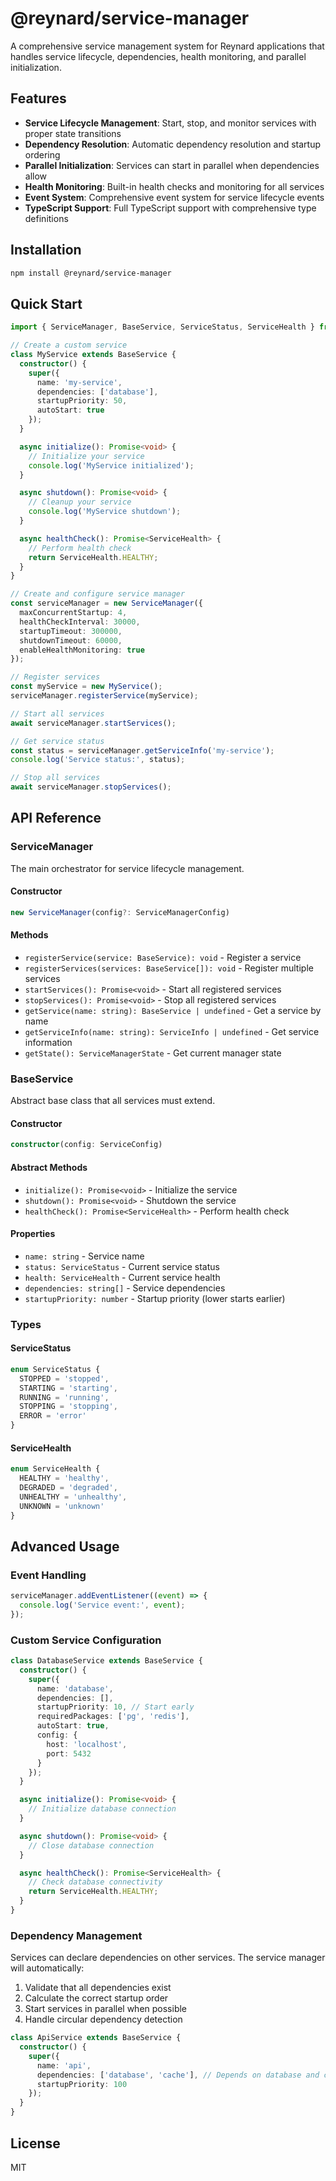 # @reynard/service-manager

A comprehensive service management system for Reynard applications that handles service lifecycle, dependencies, health monitoring, and parallel initialization.

## Features

- **Service Lifecycle Management**: Start, stop, and monitor services with proper state transitions
- **Dependency Resolution**: Automatic dependency resolution and startup ordering
- **Parallel Initialization**: Services can start in parallel when dependencies allow
- **Health Monitoring**: Built-in health checks and monitoring for all services
- **Event System**: Comprehensive event system for service lifecycle events
- **TypeScript Support**: Full TypeScript support with comprehensive type definitions

## Installation

```bash
npm install @reynard/service-manager
```

## Quick Start

```typescript
import { ServiceManager, BaseService, ServiceStatus, ServiceHealth } from '@reynard/service-manager';

// Create a custom service
class MyService extends BaseService {
  constructor() {
    super({
      name: 'my-service',
      dependencies: ['database'],
      startupPriority: 50,
      autoStart: true
    });
  }

  async initialize(): Promise<void> {
    // Initialize your service
    console.log('MyService initialized');
  }

  async shutdown(): Promise<void> {
    // Cleanup your service
    console.log('MyService shutdown');
  }

  async healthCheck(): Promise<ServiceHealth> {
    // Perform health check
    return ServiceHealth.HEALTHY;
  }
}

// Create and configure service manager
const serviceManager = new ServiceManager({
  maxConcurrentStartup: 4,
  healthCheckInterval: 30000,
  startupTimeout: 300000,
  shutdownTimeout: 60000,
  enableHealthMonitoring: true
});

// Register services
const myService = new MyService();
serviceManager.registerService(myService);

// Start all services
await serviceManager.startServices();

// Get service status
const status = serviceManager.getServiceInfo('my-service');
console.log('Service status:', status);

// Stop all services
await serviceManager.stopServices();
```

## API Reference

### ServiceManager

The main orchestrator for service lifecycle management.

#### Constructor

```typescript
new ServiceManager(config?: ServiceManagerConfig)
```

#### Methods

- `registerService(service: BaseService): void` - Register a service
- `registerServices(services: BaseService[]): void` - Register multiple services
- `startServices(): Promise<void>` - Start all registered services
- `stopServices(): Promise<void>` - Stop all registered services
- `getService(name: string): BaseService | undefined` - Get a service by name
- `getServiceInfo(name: string): ServiceInfo | undefined` - Get service information
- `getState(): ServiceManagerState` - Get current manager state

### BaseService

Abstract base class that all services must extend.

#### Constructor

```typescript
constructor(config: ServiceConfig)
```

#### Abstract Methods

- `initialize(): Promise<void>` - Initialize the service
- `shutdown(): Promise<void>` - Shutdown the service
- `healthCheck(): Promise<ServiceHealth>` - Perform health check

#### Properties

- `name: string` - Service name
- `status: ServiceStatus` - Current service status
- `health: ServiceHealth` - Current service health
- `dependencies: string[]` - Service dependencies
- `startupPriority: number` - Startup priority (lower starts earlier)

### Types

#### ServiceStatus

```typescript
enum ServiceStatus {
  STOPPED = 'stopped',
  STARTING = 'starting',
  RUNNING = 'running',
  STOPPING = 'stopping',
  ERROR = 'error'
}
```

#### ServiceHealth

```typescript
enum ServiceHealth {
  HEALTHY = 'healthy',
  DEGRADED = 'degraded',
  UNHEALTHY = 'unhealthy',
  UNKNOWN = 'unknown'
}
```

## Advanced Usage

### Event Handling

```typescript
serviceManager.addEventListener((event) => {
  console.log('Service event:', event);
});
```

### Custom Service Configuration

```typescript
class DatabaseService extends BaseService {
  constructor() {
    super({
      name: 'database',
      dependencies: [],
      startupPriority: 10, // Start early
      requiredPackages: ['pg', 'redis'],
      autoStart: true,
      config: {
        host: 'localhost',
        port: 5432
      }
    });
  }

  async initialize(): Promise<void> {
    // Initialize database connection
  }

  async shutdown(): Promise<void> {
    // Close database connection
  }

  async healthCheck(): Promise<ServiceHealth> {
    // Check database connectivity
    return ServiceHealth.HEALTHY;
  }
}
```

### Dependency Management

Services can declare dependencies on other services. The service manager will automatically:

1. Validate that all dependencies exist
2. Calculate the correct startup order
3. Start services in parallel when possible
4. Handle circular dependency detection

```typescript
class ApiService extends BaseService {
  constructor() {
    super({
      name: 'api',
      dependencies: ['database', 'cache'], // Depends on database and cache
      startupPriority: 100
    });
  }
}
```

## License

MIT
